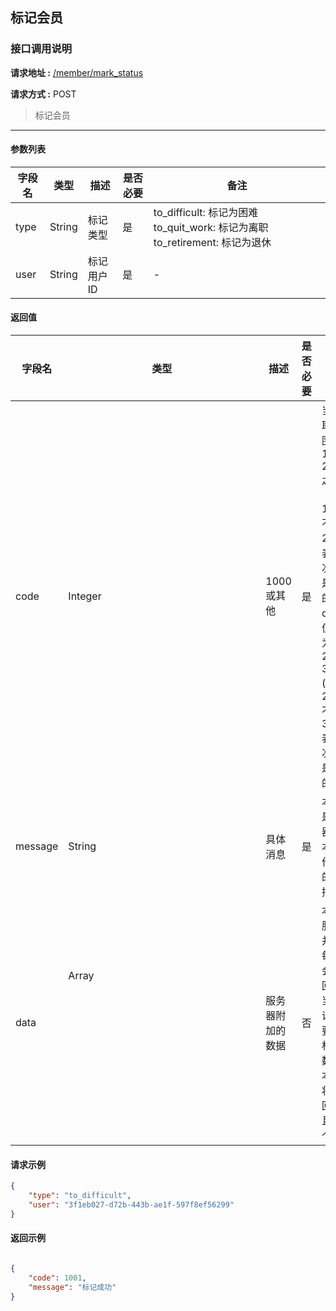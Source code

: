 ## 标记会员

### 接口调用说明

__请求地址 :__ [/member/mark_status](#)

__请求方式 :__ POST

> 标记会员

--------------------------------------

#### 参数列表

|字段名|类型|描述|是否必要|备注|
|-|-|-|-|-|
|type|String|标记类型|是|to_difficult: 标记为困难 to_quit_work: 标记为离职 to_retirement: 标记为退休|
|user|String|标记用户ID|是|-|

#### 返回值

|字段名|类型|描述|是否必要|备注|
|-|-|-|-|-|
|code|Integer|1000 或其他|是|当code取值范围为 1000 - 2000 之间时（包含1000, 不包含2000）表示此次操作是成功的。当code取值范围为 2000 - 3000 (包含2000, 不包含3000)表示此次操作是失败的|
|message|String|具体消息|是|本字段是服务器对于本次操作结果的消息描述|
|data|Array<Object>|服务器附加的数据|否|本字段服务器并不是每次都会返回，大当每次请求需要返回相应的数据时本字段将会返回，并且是一个数组|

#### 请求示例

```json
{
	"type": "to_difficult",
	"user": "3f1eb027-d72b-443b-ae1f-597f8ef56299"
}
```

#### 返回示例

```json

{
    "code": 1001,
    "message": "标记成功"
}

```


